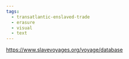 ```yaml
---
tags:
  - transatlantic-enslaved-trade
  - erasure
  - visual
  - text
---
```


https://www.slavevoyages.org/voyage/database